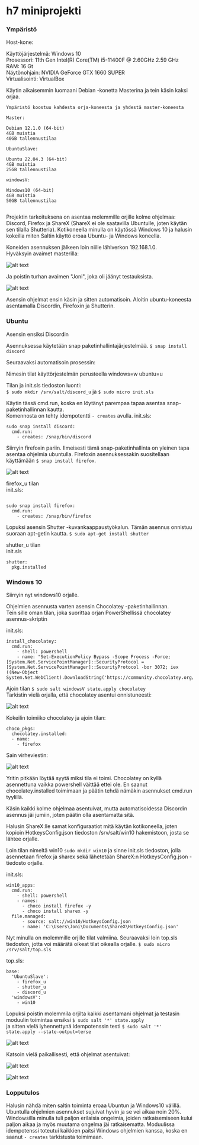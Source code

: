 # h7 miniprojekti #

### Ympäristö ###
Host-kone:

Käyttöjärjestelmä: Windows 10  
Prosessori: 11th Gen Intel(R) Core(TM) i5-11400F @ 2.60GHz   2.59 GHz  
RAM: 16 Gt  
Näytönohjain: NVIDIA GeForce GTX 1660 SUPER  
Virtualisointi: VirtualBox


Käytin aikaisemmin luomaani Debian -konetta Masterina ja tein käsin kaksi orjaa.
```
Ympäristö koostuu kahdesta orja-koneesta ja yhdestä master-koneesta

Master:

Debian 12.1.0 (64-bit)
4GB muistia
40GB tallennustilaa

UbuntuSlave:

Ubuntu 22.04.3 (64-bit)
4GB muistia
25GB tallennustilaa

windowsV:

Windows10 (64-bit)
4GB muistia
50GB tallennustilaa


```

Projektin tarkoituksena on asentaa molemmille orjille kolme ohjelmaa: Discord, Firefox ja ShareX (ShareX ei ole saatavilla Ubuntulle, joten käytän sen tilalla Shutteria). Kotikoneella minulla on käytössä Windows 10 ja halusin kokeilla miten Saltin käyttö eroaa Ubuntu- ja Windows koneella.

Koneiden asennuksen jälkeen loin niille lähiverkon 192.168.1.0.  
Hyväksyin avaimet masterilla:  

![alt text](https://github.com/faltjon/infra-as-code/blob/main/h7/kuvat/1-avaimet.png " ")

Ja poistin turhan avaimen "Joni", joka oli jäänyt testauksista.

![alt text](https://github.com/faltjon/infra-as-code/blob/main/h7/kuvat/2-poisto.png " ")

Asensin ohjelmat ensin käsin ja sitten automatisoin. Aloitin ubuntu-koneesta asentamalla Discordin, Firefoxin ja Shutterin.

### Ubuntu ###

Asensin ensiksi Discordin

Asennuksessa käytetään snap paketinhallintajärjestelmää. `$ snap install discord`  

Seuraavaksi automatisoin prosessin:

Nimesin tilat käyttörjestelmän perusteella windows=w ubuntu=u

Tilan ja init.sls tiedoston luonti:  
`$ sudo mkdir /srv/salt/discord_u` ja `$ sudo micro init.sls`

Käytin tässä cmd.run, koska en löytänyt parempaa tapaa asentaa snap-paketinhallinnan kautta.  
Komennosta on tehty idempotentti `- creates` avulla. 
init.sls:

```
sudo snap install discord:
  cmd.run:
    - creates: /snap/bin/discord
```

Siirryin firefoxin pariin. Ilmeisesti tämä snap-paketinhallinta on yleinen tapa asentaa ohjelmia ubuntulla. Firefoxin asennuksessakin suositellaan käyttämään `$ snap install firefox`.  

![alt text](https://github.com/faltjon/infra-as-code/blob/main/h7/kuvat/5-firefox.png " ")

firefox_u tilan  
init.sls:

```

sudo snap install firefox:
  cmd.run:
    - creates: /snap/bin/firefox
``` 

Lopuksi asensin Shutter -kuvankaappaustyökalun. Tämän asennus onnistuu suoraan apt-getin kautta. `$ sudo apt-get install shutter`

shutter_u tilan  
init.sls

```
shutter:
  pkg.installed
```

### Windows 10 ###

Siirryin nyt windows10 orjalle.  

Ohjelmien asennusta varten asensin Chocolatey -paketinhallinnan.  
Tein sille oman tilan, joka suorittaa orjan PowerShellissä chocolatey asennus-skriptin  

init.sls:
```
install_chocolatey:
  cmd.run:
    - shell: powershell
    - name: "Set-ExecutionPolicy Bypass -Scope Process -Force; [System.Net.ServicePointManager]::SecurityProtocol = [System.Net.ServicePointManager]::SecurityProtocol -bor 3072; iex ((New-Object System.Net.WebClient).DownloadString('https://community.chocolatey.org/install.ps1'))"

``` 
Ajoin tilan `$ sudo salt windowsV state.apply chocolatey`  
Tarkistin vielä orjalla, että chocolatey asentui onnistuneesti:

![alt text](https://github.com/faltjon/infra-as-code/blob/main/h7/kuvat/6-choco.png " ")

Kokeilin toimiiko chocolatey ja ajoin tilan:

```
choco_pkgs:
  chocolatey.installed:
  - name:
    - firefox  
```
Sain virheviestin:

![alt text](https://github.com/faltjon/infra-as-code/blob/main/h7/kuvat/7-error.png " ")

Yritin pitkään löytää syytä miksi tila ei toimi. Chocolatey on kyllä asennettuna vaikka powershell väittää ettei ole. En saanut chocolatey.installed toimimaan ja päätin tehdä nämäkin asennukset cmd.run tyylillä.  

Käsin kaikki kolme ohjelmaa asentuivat, mutta automatisoidessa Discordin asennus jäi jumiin, joten päätin olla asentamatta sitä.

Halusin ShareX:lle samat konfiguraatiot mitä käytän kotikoneella, joten kopioin HotkeysConfig.json tiedoston /srv/salt/win10 hakemistoon, josta se lähtee orjalle.

Loin tilan nimeltä win10 `sudo mkdir win10` ja sinne init.sls tiedoston, jolla asennetaan firefox ja sharex sekä lähetetään ShareX:n HotkeysConfig.json -tiedosto orjalle.

init.sls:
```
win10_apps:
  cmd.run:
    - shell: powershell
    - names:
      - choco install firefox -y
      - choco install sharex -y
  file.managed:
      - source: salt://win10/HotkeysConfig.json
      - name: 'C:\Users\Joni\Documents\ShareX\HotkeysConfig.json'
```

Nyt minulla on molemmille orjille tilat valmiina. Seuraavaksi loin top.sls tiedoston, jotta voi määrätä oikeat tilat oikealla orjalle. `$ sudo micro /srv/salt/top.sls`

top.sls:

```
base:
  'UbuntuSlave':
    - firefox_u
    - shutter_u
    - discord_u
  'windowsV':
    - win10
```

Lopuksi poistin molemmila orjilta kaikki asentamani ohjelmat ja testasin moduulin toimintaa ensiksi `$ sudo salt '*' state.apply`  
ja sitten vielä lyhennettynä idempotenssin testi `$ sudo salt '*' state.apply --state-output=terse`  

![alt text](https://github.com/faltjon/infra-as-code/blob/main/h7/kuvat/12-terse.png " ")


Katsoin vielä paikallisesti, että ohjelmat asentuivat:

![alt text](https://github.com/faltjon/infra-as-code/blob/main/h7/kuvat/11-ubuntu.png " ")

![alt text](https://github.com/faltjon/infra-as-code/blob/main/h7/kuvat/10-win10.png " ")

### Lopputulos ###

Halusin nähdä miten saltin toiminta eroaa Ubuntun ja Windows10 välillä. Ubuntulla ohjelmien asennukset sujuivat hyvin ja se vei aikaa noin 20%. Windowsilla minulla tuli paljon erilaisia ongelmia, joiden ratkaisemiseen kului paljon aikaa ja myös muutama ongelma jäi ratkaisematta. Moduulissa idempotenssi toteutui kaikkien paitsi Windows ohjelmien kanssa, koska en saanut `- creates` tarkistusta toimimaan.

